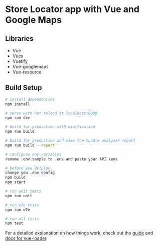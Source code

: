 
# Store Locator app with Vue and Google Maps


## Libraries
- Vue
- Vuex
- Vuetify
- Vue-googlemaps
- Vue-resource

## Build Setup

``` bash
# install dependencies
npm install

# serve with hot reload at localhost:8080
npm run dev

# build for production with minification
npm run build

# build for production and view the bundle analyzer report
npm run build --report

# configure env variables
rename .env.sample to .env and paste your API keys

# before you delploy
change you .env config
npm build
npm start

# run unit tests
npm run unit

# run e2e tests
npm run e2e

# run all tests
npm test
```

For a detailed explanation on how things work, check out the [guide](http://vuejs-templates.github.io/webpack/) and [docs for vue-loader](http://vuejs.github.io/vue-loader).
